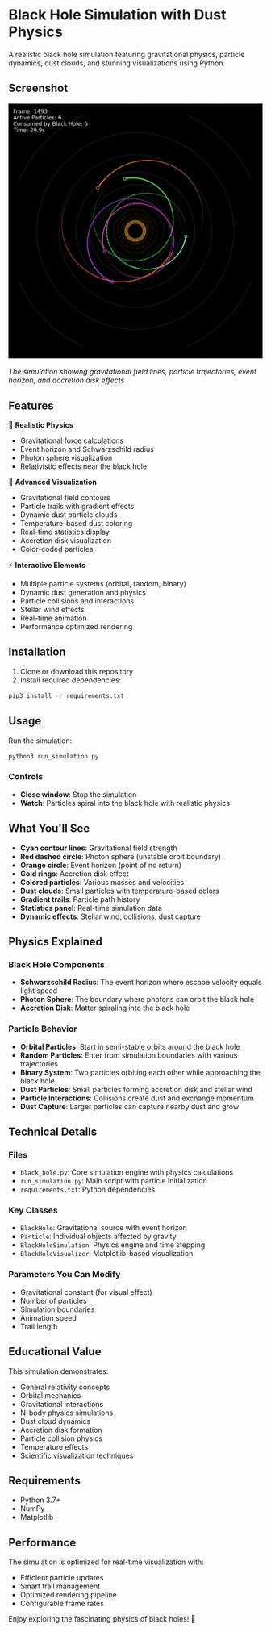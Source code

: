 # Black Hole Simulation with Dust Physics

A realistic black hole simulation featuring gravitational physics, particle dynamics, dust clouds, and stunning visualizations using Python.

## Screenshot

![Black Hole Simulation](screenshot.png)

_The simulation showing gravitational field lines, particle trajectories, event horizon, and accretion disk effects_

## Features

🌌 **Realistic Physics**

- Gravitational force calculations
- Event horizon and Schwarzschild radius
- Photon sphere visualization
- Relativistic effects near the black hole

🎨 **Advanced Visualization**

- Gravitational field contours
- Particle trails with gradient effects
- Dynamic dust particle clouds
- Temperature-based dust coloring
- Real-time statistics display
- Accretion disk visualization
- Color-coded particles

⚡ **Interactive Elements**

- Multiple particle systems (orbital, random, binary)
- Dynamic dust generation and physics
- Particle collisions and interactions
- Stellar wind effects
- Real-time animation
- Performance optimized rendering

## Installation

1. Clone or download this repository
2. Install required dependencies:

```bash
pip3 install -r requirements.txt
```

## Usage

Run the simulation:

```bash
python3 run_simulation.py
```

### Controls

- **Close window**: Stop the simulation
- **Watch**: Particles spiral into the black hole with realistic physics

## What You'll See

- **Cyan contour lines**: Gravitational field strength
- **Red dashed circle**: Photon sphere (unstable orbit boundary)
- **Orange circle**: Event horizon (point of no return)
- **Gold rings**: Accretion disk effect
- **Colored particles**: Various masses and velocities
- **Dust clouds**: Small particles with temperature-based colors
- **Gradient trails**: Particle path history
- **Statistics panel**: Real-time simulation data
- **Dynamic effects**: Stellar wind, collisions, dust capture

## Physics Explained

### Black Hole Components

- **Schwarzschild Radius**: The event horizon where escape velocity equals light speed
- **Photon Sphere**: The boundary where photons can orbit the black hole
- **Accretion Disk**: Matter spiraling into the black hole

### Particle Behavior

- **Orbital Particles**: Start in semi-stable orbits around the black hole
- **Random Particles**: Enter from simulation boundaries with various trajectories
- **Binary System**: Two particles orbiting each other while approaching the black hole
- **Dust Particles**: Small particles forming accretion disk and stellar wind
- **Particle Interactions**: Collisions create dust and exchange momentum
- **Dust Capture**: Larger particles can capture nearby dust and grow

## Technical Details

### Files

- `black_hole.py`: Core simulation engine with physics calculations
- `run_simulation.py`: Main script with particle initialization
- `requirements.txt`: Python dependencies

### Key Classes

- `BlackHole`: Gravitational source with event horizon
- `Particle`: Individual objects affected by gravity
- `BlackHoleSimulation`: Physics engine and time stepping
- `BlackHoleVisualizer`: Matplotlib-based visualization

### Parameters You Can Modify

- Gravitational constant (for visual effect)
- Number of particles
- Simulation boundaries
- Animation speed
- Trail length

## Educational Value

This simulation demonstrates:

- General relativity concepts
- Orbital mechanics
- Gravitational interactions
- N-body physics simulations
- Dust cloud dynamics
- Accretion disk formation
- Particle collision physics
- Temperature effects
- Scientific visualization techniques

## Requirements

- Python 3.7+
- NumPy
- Matplotlib

## Performance

The simulation is optimized for real-time visualization with:

- Efficient particle updates
- Smart trail management
- Optimized rendering pipeline
- Configurable frame rates

Enjoy exploring the fascinating physics of black holes! 🚀

